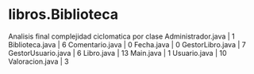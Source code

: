 ﻿# libros.Biblioteca
Analisis final complejidad ciclomatica por clase
Administrador.java | 1
Biblioteca.java    | 6
Comentario.java    | 0
Fecha.java         | 0
GestorLibro.java   | 7
GestorUsuario.java | 6
Libro.java         | 13
Main.java          | 1
Usuario.java       | 10
Valoracion.java    | 3
